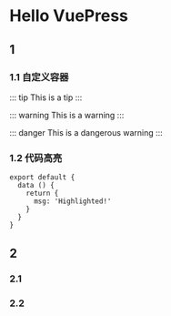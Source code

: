 # Hello VuePress

## 1

### 1.1 自定义容器

::: tip
This is a tip
:::

::: warning
This is a warning
:::

::: danger
This is a dangerous warning
:::

### 1.2 代码高亮

``` js{4}
export default {
  data () {
    return {
      msg: 'Highlighted!'
    }
  }
}
```

## 2

### 2.1

### 2.2